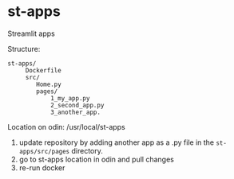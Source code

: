 # st-apps
Streamlit apps

Structure:
```
st-apps/
     Dockerfile
     src/
        Home.py
        pages/
            1_my_app.py
            2_second_app.py
            3_another_app.
```
Location on odin: /usr/local/st-apps

1. update repository by adding another app as a .py file in the `st-apps/src/pages` directory.
2. go to st-apps location in odin and pull changes
3. re-run docker

